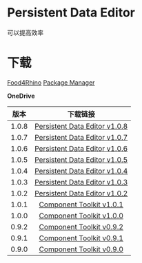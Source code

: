 # **Persistent Data Editor**

可以提高效率



# 下载

[Food4Rhino](https://www.food4rhino.com/en/app/persistent-data-editor)
[Package Manager](rhino://package/search?name=PersistentDataEditor)

**OneDrive**

| 版本 | 下载链接 |
|:-:|:-:|
| 1.0.8 |  [Persistent Data Editor v1.0.8](https://stuzafueducn-my.sharepoint.com/personal/201704110219_stu_zafu_edu_cn/_layouts/15/onedrive.aspx?id=%2Fpersonal%2F201704110219%5Fstu%5Fzafu%5Fedu%5Fcn%2FDocuments%2FRhino%20Share%20Files%2F07%20Grasshopper%20Developments%20%E8%9A%B1%E8%9C%A2%E5%BC%80%E5%8F%91%2F%23%20%E9%A1%B9%E7%9B%AE%E6%A1%88%E4%BE%8B%2FPersistentDataEditor%2FYAK%2F1%2E0%2E8%2FPersistentDataEditor%2Egha&parent=%2Fpersonal%2F201704110219%5Fstu%5Fzafu%5Fedu%5Fcn%2FDocuments%2FRhino%20Share%20Files%2F07%20Grasshopper%20Developments%20%E8%9A%B1%E8%9C%A2%E5%BC%80%E5%8F%91%2F%23%20%E9%A1%B9%E7%9B%AE%E6%A1%88%E4%BE%8B%2FPersistentDataEditor%2FYAK%2F1%2E0%2E8) |
| 1.0.7 |  [Persistent Data Editor v1.0.7](https://stuzafueducn-my.sharepoint.com/personal/201704110219_stu_zafu_edu_cn/_layouts/15/onedrive.aspx?id=%2Fpersonal%2F201704110219%5Fstu%5Fzafu%5Fedu%5Fcn%2FDocuments%2FRhino%20Share%20Files%2F07%20Grasshopper%20Developments%20%E8%9A%B1%E8%9C%A2%E5%BC%80%E5%8F%91%2F%23%20%E9%A1%B9%E7%9B%AE%E6%A1%88%E4%BE%8B%2FPersistentDataEditor%2FYAK%2F1%2E0%2E7%2FPersistentDataEditor%2Egha&parent=%2Fpersonal%2F201704110219%5Fstu%5Fzafu%5Fedu%5Fcn%2FDocuments%2FRhino%20Share%20Files%2F07%20Grasshopper%20Developments%20%E8%9A%B1%E8%9C%A2%E5%BC%80%E5%8F%91%2F%23%20%E9%A1%B9%E7%9B%AE%E6%A1%88%E4%BE%8B%2FPersistentDataEditor%2FYAK%2F1%2E0%2E7) |
| 1.0.6 |  [Persistent Data Editor v1.0.6](https://stuzafueducn-my.sharepoint.com/personal/201704110219_stu_zafu_edu_cn/_layouts/15/onedrive.aspx?id=%2Fpersonal%2F201704110219%5Fstu%5Fzafu%5Fedu%5Fcn%2FDocuments%2FRhino%20Share%20Files%2F07%20Grasshopper%20Developments%20%E8%9A%B1%E8%9C%A2%E5%BC%80%E5%8F%91%2F%23%20%E9%A1%B9%E7%9B%AE%E6%A1%88%E4%BE%8B%2FPersistentDataEditor%2FYAK%2F1%2E0%2E6%2FPersistentDataEditor%2Egha&parent=%2Fpersonal%2F201704110219%5Fstu%5Fzafu%5Fedu%5Fcn%2FDocuments%2FRhino%20Share%20Files%2F07%20Grasshopper%20Developments%20%E8%9A%B1%E8%9C%A2%E5%BC%80%E5%8F%91%2F%23%20%E9%A1%B9%E7%9B%AE%E6%A1%88%E4%BE%8B%2FPersistentDataEditor%2FYAK%2F1%2E0%2E6) |
| 1.0.5 |  [Persistent Data Editor v1.0.5](https://stuzafueducn-my.sharepoint.com/personal/201704110219_stu_zafu_edu_cn/_layouts/15/onedrive.aspx?id=%2Fpersonal%2F201704110219%5Fstu%5Fzafu%5Fedu%5Fcn%2FDocuments%2FRhino%20Share%20Files%2F07%20Grasshopper%20Developments%20%E8%9A%B1%E8%9C%A2%E5%BC%80%E5%8F%91%2F%23%20%E9%A1%B9%E7%9B%AE%E6%A1%88%E4%BE%8B%2FPersistentDataEditor%2FYAK%2F1%2E0%2E5%2FPersistentDataEditor%2Egha&parent=%2Fpersonal%2F201704110219%5Fstu%5Fzafu%5Fedu%5Fcn%2FDocuments%2FRhino%20Share%20Files%2F07%20Grasshopper%20Developments%20%E8%9A%B1%E8%9C%A2%E5%BC%80%E5%8F%91%2F%23%20%E9%A1%B9%E7%9B%AE%E6%A1%88%E4%BE%8B%2FPersistentDataEditor%2FYAK%2F1%2E0%2E5) |
| 1.0.4 |  [Persistent Data Editor v1.0.4](https://stuzafueducn-my.sharepoint.com/personal/201704110219_stu_zafu_edu_cn/_layouts/15/onedrive.aspx?id=%2Fpersonal%2F201704110219%5Fstu%5Fzafu%5Fedu%5Fcn%2FDocuments%2FRhino%20Share%20Files%2F07%20Grasshopper%20Developments%20%E8%9A%B1%E8%9C%A2%E5%BC%80%E5%8F%91%2F%23%20%E9%A1%B9%E7%9B%AE%E6%A1%88%E4%BE%8B%2FPersistentDataEditor%2FYAK%2F1%2E0%2E4%2FPersistentDataEditor%2Egha&parent=%2Fpersonal%2F201704110219%5Fstu%5Fzafu%5Fedu%5Fcn%2FDocuments%2FRhino%20Share%20Files%2F07%20Grasshopper%20Developments%20%E8%9A%B1%E8%9C%A2%E5%BC%80%E5%8F%91%2F%23%20%E9%A1%B9%E7%9B%AE%E6%A1%88%E4%BE%8B%2FPersistentDataEditor%2FYAK%2F1%2E0%2E4) |
| 1.0.3 |  [Persistent Data Editor v1.0.3](https://stuzafueducn-my.sharepoint.com/personal/201704110219_stu_zafu_edu_cn/_layouts/15/onedrive.aspx?id=%2Fpersonal%2F201704110219%5Fstu%5Fzafu%5Fedu%5Fcn%2FDocuments%2FRhino%20Share%20Files%2F07%20Grasshopper%20Developments%20%E8%9A%B1%E8%9C%A2%E5%BC%80%E5%8F%91%2F%23%20%E9%A1%B9%E7%9B%AE%E6%A1%88%E4%BE%8B%2FPersistentDataEditor%2FYAK%2F1%2E0%2E3%2FPersistentDataEditor%2Egha&parent=%2Fpersonal%2F201704110219%5Fstu%5Fzafu%5Fedu%5Fcn%2FDocuments%2FRhino%20Share%20Files%2F07%20Grasshopper%20Developments%20%E8%9A%B1%E8%9C%A2%E5%BC%80%E5%8F%91%2F%23%20%E9%A1%B9%E7%9B%AE%E6%A1%88%E4%BE%8B%2FPersistentDataEditor%2FYAK%2F1%2E0%2E3) |
| 1.0.2 |  [Persistent Data Editor v1.0.2](https://stuzafueducn-my.sharepoint.com/personal/201704110219_stu_zafu_edu_cn/_layouts/15/onedrive.aspx?id=%2Fpersonal%2F201704110219%5Fstu%5Fzafu%5Fedu%5Fcn%2FDocuments%2FRhino%20Share%20Files%2F07%20Grasshopper%20Developments%20%E8%9A%B1%E8%9C%A2%E5%BC%80%E5%8F%91%2F%23%20%E9%A1%B9%E7%9B%AE%E6%A1%88%E4%BE%8B%2FPersistentDataEditor%2FYAK%2F1%2E0%2E2%2FPersistentDataEditor%2Egha&parent=%2Fpersonal%2F201704110219%5Fstu%5Fzafu%5Fedu%5Fcn%2FDocuments%2FRhino%20Share%20Files%2F07%20Grasshopper%20Developments%20%E8%9A%B1%E8%9C%A2%E5%BC%80%E5%8F%91%2F%23%20%E9%A1%B9%E7%9B%AE%E6%A1%88%E4%BE%8B%2FPersistentDataEditor%2FYAK%2F1%2E0%2E2) |
| 1.0.1 |  [Component Toolkit v1.0.1](https://stuzafueducn-my.sharepoint.com/personal/201704110219_stu_zafu_edu_cn/_layouts/15/onedrive.aspx?id=%2Fpersonal%2F201704110219%5Fstu%5Fzafu%5Fedu%5Fcn%2FDocuments%2FRhino%20Share%20Files%2F07%20Grasshopper%20Developments%20%E8%9A%B1%E8%9C%A2%E5%BC%80%E5%8F%91%2F%23%20%E9%A1%B9%E7%9B%AE%E6%A1%88%E4%BE%8B%2FPersistentDataEditor%2FYAK%2F1%2E0%2E1%2FComponentToolkit%2Egha&parent=%2Fpersonal%2F201704110219%5Fstu%5Fzafu%5Fedu%5Fcn%2FDocuments%2FRhino%20Share%20Files%2F07%20Grasshopper%20Developments%20%E8%9A%B1%E8%9C%A2%E5%BC%80%E5%8F%91%2F%23%20%E9%A1%B9%E7%9B%AE%E6%A1%88%E4%BE%8B%2FPersistentDataEditor%2FYAK%2F1%2E0%2E1) |
| 1.0.0 |  [Component Toolkit v1.0.0](https://stuzafueducn-my.sharepoint.com/personal/201704110219_stu_zafu_edu_cn/_layouts/15/onedrive.aspx?id=%2Fpersonal%2F201704110219%5Fstu%5Fzafu%5Fedu%5Fcn%2FDocuments%2FRhino%20Share%20Files%2F07%20Grasshopper%20Developments%20%E8%9A%B1%E8%9C%A2%E5%BC%80%E5%8F%91%2F%23%20%E9%A1%B9%E7%9B%AE%E6%A1%88%E4%BE%8B%2FPersistentDataEditor%2FYAK%2F1%2E0%2E0%2FComponentToolkit%2Egha&parent=%2Fpersonal%2F201704110219%5Fstu%5Fzafu%5Fedu%5Fcn%2FDocuments%2FRhino%20Share%20Files%2F07%20Grasshopper%20Developments%20%E8%9A%B1%E8%9C%A2%E5%BC%80%E5%8F%91%2F%23%20%E9%A1%B9%E7%9B%AE%E6%A1%88%E4%BE%8B%2FPersistentDataEditor%2FYAK%2F1%2E0%2E0) |
| 0.9.2 |  [Component Toolkit v0.9.2](https://stuzafueducn-my.sharepoint.com/personal/201704110219_stu_zafu_edu_cn/_layouts/15/onedrive.aspx?id=%2Fpersonal%2F201704110219%5Fstu%5Fzafu%5Fedu%5Fcn%2FDocuments%2FRhino%20Share%20Files%2F07%20Grasshopper%20Developments%20%E8%9A%B1%E8%9C%A2%E5%BC%80%E5%8F%91%2F%23%20%E9%A1%B9%E7%9B%AE%E6%A1%88%E4%BE%8B%2FPersistentDataEditor%2FYAK%2F0%2E9%2E2%2FComponentToolkit%2Egha&parent=%2Fpersonal%2F201704110219%5Fstu%5Fzafu%5Fedu%5Fcn%2FDocuments%2FRhino%20Share%20Files%2F07%20Grasshopper%20Developments%20%E8%9A%B1%E8%9C%A2%E5%BC%80%E5%8F%91%2F%23%20%E9%A1%B9%E7%9B%AE%E6%A1%88%E4%BE%8B%2FPersistentDataEditor%2FYAK%2F0%2E9%2E2) |
| 0.9.1 |  [Component Toolkit v0.9.1](https://stuzafueducn-my.sharepoint.com/personal/201704110219_stu_zafu_edu_cn/_layouts/15/onedrive.aspx?id=%2Fpersonal%2F201704110219%5Fstu%5Fzafu%5Fedu%5Fcn%2FDocuments%2FRhino%20Share%20Files%2F07%20Grasshopper%20Developments%20%E8%9A%B1%E8%9C%A2%E5%BC%80%E5%8F%91%2F%23%20%E9%A1%B9%E7%9B%AE%E6%A1%88%E4%BE%8B%2FPersistentDataEditor%2FYAK%2F0%2E9%2E1%2FComponentToolkit%2Egha&parent=%2Fpersonal%2F201704110219%5Fstu%5Fzafu%5Fedu%5Fcn%2FDocuments%2FRhino%20Share%20Files%2F07%20Grasshopper%20Developments%20%E8%9A%B1%E8%9C%A2%E5%BC%80%E5%8F%91%2F%23%20%E9%A1%B9%E7%9B%AE%E6%A1%88%E4%BE%8B%2FPersistentDataEditor%2FYAK%2F0%2E9%2E1) |
| 0.9.0 |  [Component Toolkit v0.9.0](https://stuzafueducn-my.sharepoint.com/personal/201704110219_stu_zafu_edu_cn/_layouts/15/onedrive.aspx?id=%2Fpersonal%2F201704110219%5Fstu%5Fzafu%5Fedu%5Fcn%2FDocuments%2FRhino%20Share%20Files%2F07%20Grasshopper%20Developments%20%E8%9A%B1%E8%9C%A2%E5%BC%80%E5%8F%91%2F%23%20%E9%A1%B9%E7%9B%AE%E6%A1%88%E4%BE%8B%2FPersistentDataEditor%2FYAK%2F0%2E9%2E0%2FComponentToolkit%2Egha&parent=%2Fpersonal%2F201704110219%5Fstu%5Fzafu%5Fedu%5Fcn%2FDocuments%2FRhino%20Share%20Files%2F07%20Grasshopper%20Developments%20%E8%9A%B1%E8%9C%A2%E5%BC%80%E5%8F%91%2F%23%20%E9%A1%B9%E7%9B%AE%E6%A1%88%E4%BE%8B%2FPersistentDataEditor%2FYAK%2F0%2E9%2E0) |

